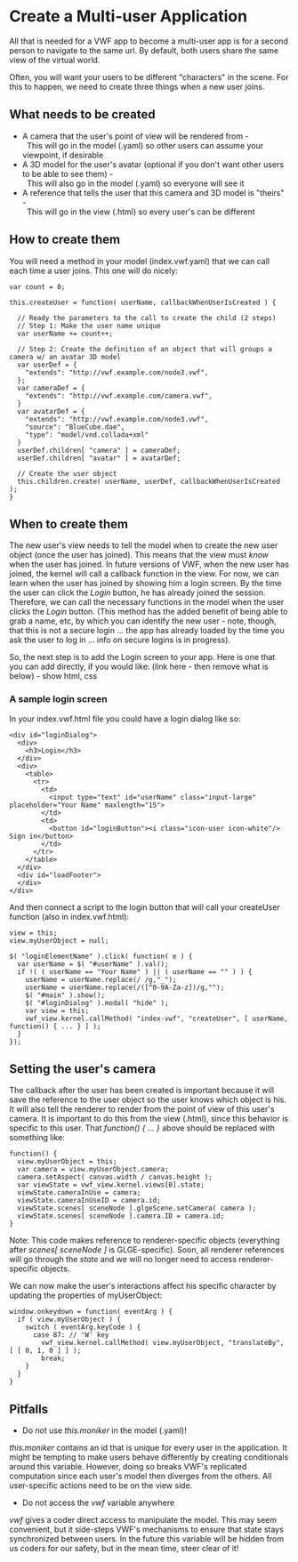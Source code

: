 # Create a Multi-user Application

All that is needed for a VWF app to become a multi-user app is for a second person to navigate to the same url.  By default, both users share the same view of the virtual world.

Often, you will want your users to be different "characters" in the scene.  For this to happen, we need to create three things when a new user joins.

## What needs to be created

- A camera that the user's point of view will be rendered from -<br/>&nbsp;&nbsp;This will go in the model (.yaml) so other users can assume your viewpoint, if desirable
- A 3D model for the user's avatar (optional if you don't want other users to be able to see them) -<br/>&nbsp;&nbsp;This will also go in the model (.yaml) so everyone will see it
- A reference that tells the user that this camera and 3D model is "theirs" -<br/>&nbsp;&nbsp;This will go in the view (.html) so every user's can be different

## How to create them

You will need a method in your model (index.vwf.yaml) that we can call each time a user joins.  This one will do nicely:

	var count = 0;
	
	this.createUser = function( userName, callbackWhenUserIsCreated ) {
	
	  // Ready the parameters to the call to create the child (2 steps)
	  // Step 1: Make the user name unique
	  var userName += count++;
	
	  // Step 2: Create the definition of an object that will groups a camera w/ an avatar 3D model
	  var userDef = { 
	    "extends": "http://vwf.example.com/node3.vwf",       
	  };
	  var cameraDef = {
	    "extends": "http://vwf.example.com/camera.vwf", 
	  }
	  var avatarDef = {
	    "extends": "http://vwf.example.com/node3.vwf",
	    "source": "BlueCube.dae",
	    "type": "model/vnd.collada+xml"
	  }
	  userDef.children[ "camera" ] = cameraDef;
	  userDef.children[ "avatar" ] = avatarDef;
	
	  // Create the user object
	  this.children.create( userName, userDef, callbackWhenUserIsCreated );
	}

## When to create them

The new user's view needs to tell the model when to create the new user object (once the user has joined).  This means that the view must *know* when the user has joined.  In future versions of VWF, when the new user has joined, the kernel will call a callback function in the view.  For now, we can learn when the user has joined by showing him a login screen.  By the time the user can click the *Login* button, he has already joined the session.  Therefore, we can call the necessary functions in the model when the user clicks the *Login* button.  (This method has the added benefit of being able to grab a name, etc, by which you can identify the new user - note, though, that this is not a secure login ... the app has already loaded by the time you ask the user to log in ... info on secure logins is in progress).

So, the next step is to add the Login screen to your app.  Here is one that you can add directly, if you would like: (link here - then remove what is below) - show html, css

### A sample login screen

In your index.vwf.html file you could have a login dialog like so:

	<div id="loginDialog">
	  <div>
	    <h3>Login</h3>
	  </div>
	  <div>
	    <table>
	      <tr>
	        <td>
	          <input type="text" id="userName" class="input-large" placeholder="Your Name" maxlength="15">
	        </td>
	        <td>
	          <button id="loginButton"><i class="icon-user icon-white"/>  Sign in</button>
	        </td>
	      </tr>
	    </table>
	  </div>
	  <div id="loadFooter">
	  </div>
	</div>

And then connect a script to the login button that will call your createUser function (also in index.vwf.html):

	view = this;
	view.myUserObject = null;
	
	$( "loginElementName" ).click( function( e ) {
	  var userName = $( "#userName" ).val();
	  if !( ( userName == "Your Name" ) || ( userName == "" ) ) {
	    userName = userName.replace(/ /g,"_");
	    userName = userName.replace(/([^0-9A-Za-z])/g,"");
	    $( "#main" ).show();
	    $( "#loginDialog" ).modal( "hide" );
	    var view = this;
	    vwf_view.kernel.callMethod( "index-vwf", "createUser", [ userName, function() { ... } ] );
	  }
	});

## Setting the user's camera

The callback after the user has been created is important because it will save the reference to the user object so the user knows which object is his.  It will also tell the renderer to render from the point of view of this user's camera.  It is important to do this from the view (.html), since this behavior is specific to this user.  That *function() { ... }* above should be replaced with something like:

	function() {
	  view.myUserObject = this;
	  var camera = view.myUserObject.camera;
	  camera.setAspect( canvas.width / canvas.height );
	  var viewState = vwf_view.kernel.views[0].state;
	  viewState.cameraInUse = camera;
	  viewState.cameraInUseID = camera.id;
	  viewState.scenes[ sceneNode ].glgeScene.setCamera( camera );
	  viewState.scenes[ sceneNode ].camera.ID = camera.id;
	}

Note: This code makes reference to renderer-specific objects (everything after *scenes[ sceneNode ]* is GLGE-specific).  Soon, all renderer references will go through the *state* and we will no longer need to access renderer-specific objects.

We can now make the user's interactions affect his specific character by updating the properties of myUserObject:

	window.onkeydown = function( eventArg ) {
	  if ( view.myUserObject ) {
	    switch ( eventArg.keyCode ) {
	      case 87: // 'W' key
	        vwf_view.kernel.callMethod( view.myUserObject, "translateBy", [ [ 0, 1, 0 ] ] );
	        break;
	    }
	  }
	}

## Pitfalls

- Do not use *this.moniker* in the model (.yaml)!

*this.moniker* contains an id that is unique for every user in the application.  It might be tempting to make users behave differently by creating conditionals around this variable.  However, doing so breaks VWF's replicated computation since each user's model then diverges from the others.  All user-specific actions need to be on the view side.

- Do not access the *vwf* variable anywhere

*vwf* gives a coder direct access to manipulate the model.  This may seem convenient, but it side-steps VWF's mechanisms to ensure that state stays synchronized between users.  In the future this variable will be hidden from us coders for our safety, but in the mean time, steer clear of it!
